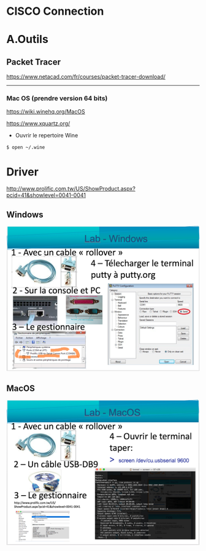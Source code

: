 # CISCO Connection

# A.Outils

## Packet Tracer

   https://www.netacad.com/fr/courses/packet-tracer-download/

---

 ### Mac OS (prendre version 64 bits)
 
 https://wiki.winehq.org/MacOS
 
 https://www.xquartz.org/
 
 * Ouvrir le repertoire Wine
 
 ```
 $ open ~/.wine
 ```
 

# Driver

http://www.prolific.com.tw/US/ShowProduct.aspx?pcid=41&showlevel=0041-0041

## Windows

![alt tag](./WINDOWS.png)

## MacOS

![alt tag](./MACOS.png)

